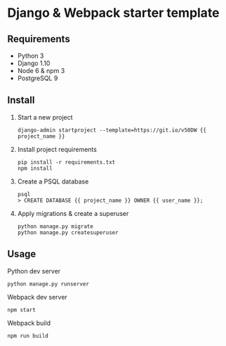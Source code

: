 # Django & Webpack starter template

## Requirements

- Python 3
- Django 1.10
- Node 6 & npm 3
- PostgreSQL 9

## Install

1. Start a new project
    ```
    django-admin startproject --template=https://git.io/v50DW {{ project_name }}
    ```

2. Install project requirements
    ```
    pip install -r requirements.txt
    npm install
    ```

3. Create a PSQL database
    ```
    psql
    > CREATE DATABASE {{ project_name }} OWNER {{ user_name }};
    ```

4. Apply migrations & create a superuser
    ```
    python manage.py migrate
    python manage.py createsuperuser
    ```

## Usage

Python dev server

```
python manage.py runserver
```

Webpack dev server

```
npm start
```

Webpack build

```
npm run build
```
